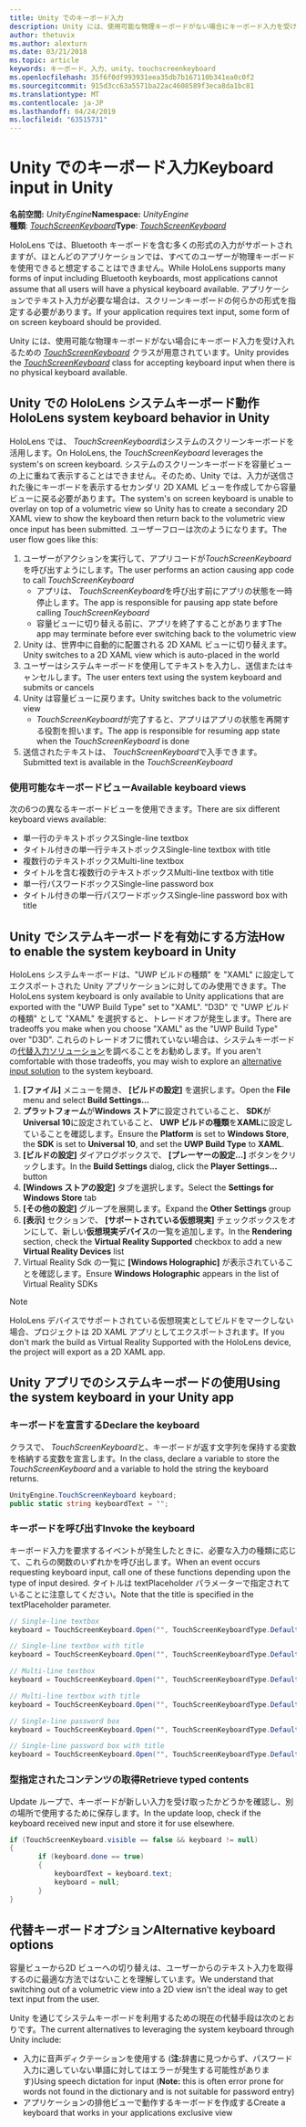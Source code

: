 ```yaml
---
title: Unity でのキーボード入力
description: Unity には、使用可能な物理キーボードがない場合にキーボード入力を受け入れるための TouchScreenKeyboard クラスが用意されています。
author: thetuvix
ms.author: alexturn
ms.date: 03/21/2018
ms.topic: article
keywords: キーボード、入力、unity、touchscreenkeyboard
ms.openlocfilehash: 35f6f0df993931eea35db7b167110b341ea0c0f2
ms.sourcegitcommit: 915d3cc63a5571ba22ac4608589f3eca8da1bc81
ms.translationtype: MT
ms.contentlocale: ja-JP
ms.lasthandoff: 04/24/2019
ms.locfileid: "63515731"
---
```

# <a name="keyboard-input-in-unity"></a><span data-ttu-id="65884-104">Unity でのキーボード入力</span><span class="sxs-lookup"><span data-stu-id="65884-104">Keyboard input in Unity</span></span>

<span data-ttu-id="65884-105">**名前空間:**  *UnityEngine*</span><span class="sxs-lookup"><span data-stu-id="65884-105">**Namespace:** *UnityEngine*</span></span><br>
 <span data-ttu-id="65884-106">**種類**: *[TouchScreenKeyboard](http://docs.unity3d.com/ScriptReference/TouchScreenKeyboard.html)*</span><span class="sxs-lookup"><span data-stu-id="65884-106">**Type**: *[TouchScreenKeyboard](http://docs.unity3d.com/ScriptReference/TouchScreenKeyboard.html)*</span></span>

<span data-ttu-id="65884-107">HoloLens では、Bluetooth キーボードを含む多くの形式の入力がサポートされますが、ほとんどのアプリケーションでは、すべてのユーザーが物理キーボードを使用できると想定することはできません。</span><span class="sxs-lookup"><span data-stu-id="65884-107">While HoloLens supports many forms of input including Bluetooth keyboards, most applications cannot assume that all users will have a physical keyboard available.</span></span> <span data-ttu-id="65884-108">アプリケーションでテキスト入力が必要な場合は、スクリーンキーボードの何らかの形式を指定する必要があります。</span><span class="sxs-lookup"><span data-stu-id="65884-108">If your application requires text input, some form of on screen keyboard should be provided.</span></span>

<span data-ttu-id="65884-109">Unity には、使用可能な物理キーボードがない場合にキーボード入力を受け入れるための *[TouchScreenKeyboard](http://docs.unity3d.com/ScriptReference/TouchScreenKeyboard.html)* クラスが用意されています。</span><span class="sxs-lookup"><span data-stu-id="65884-109">Unity provides the *[TouchScreenKeyboard](http://docs.unity3d.com/ScriptReference/TouchScreenKeyboard.html)* class for accepting keyboard input when there is no physical keyboard available.</span></span>

## <a name="hololens-system-keyboard-behavior-in-unity"></a><span data-ttu-id="65884-110">Unity での HoloLens システムキーボード動作</span><span class="sxs-lookup"><span data-stu-id="65884-110">HoloLens system keyboard behavior in Unity</span></span>

<span data-ttu-id="65884-111">HoloLens では、 *TouchScreenKeyboard*はシステムのスクリーンキーボードを活用します。</span><span class="sxs-lookup"><span data-stu-id="65884-111">On HoloLens, the *TouchScreenKeyboard* leverages the system's on screen keyboard.</span></span> <span data-ttu-id="65884-112">システムのスクリーンキーボードを容量ビューの上に重ねて表示することはできません。そのため、Unity では、入力が送信された後にキーボードを表示するセカンダリ 2D XAML ビューを作成してから容量ビューに戻る必要があります。</span><span class="sxs-lookup"><span data-stu-id="65884-112">The system's on screen keyboard is unable to overlay on top of a volumetric view so Unity has to create a secondary 2D XAML view to show the keyboard then return back to the volumetric view once input has been submitted.</span></span> <span data-ttu-id="65884-113">ユーザーフローは次のようになります。</span><span class="sxs-lookup"><span data-stu-id="65884-113">The user flow goes like this:</span></span>
1. <span data-ttu-id="65884-114">ユーザーがアクションを実行して、アプリコードが*TouchScreenKeyboard*を呼び出すようにします。</span><span class="sxs-lookup"><span data-stu-id="65884-114">The user performs an action causing app code to call *TouchScreenKeyboard*</span></span>
    * <span data-ttu-id="65884-115">アプリは、 *TouchScreenKeyboard*を呼び出す前にアプリの状態を一時停止します。</span><span class="sxs-lookup"><span data-stu-id="65884-115">The app is responsible for pausing app state before calling *TouchScreenKeyboard*</span></span>
    * <span data-ttu-id="65884-116">容量ビューに切り替える前に、アプリを終了することがあります</span><span class="sxs-lookup"><span data-stu-id="65884-116">The app may terminate before ever switching back to the volumetric view</span></span>
2. <span data-ttu-id="65884-117">Unity は、世界中に自動的に配置される 2D XAML ビューに切り替えます。</span><span class="sxs-lookup"><span data-stu-id="65884-117">Unity switches to a 2D XAML view which is auto-placed in the world</span></span>
3. <span data-ttu-id="65884-118">ユーザーはシステムキーボードを使用してテキストを入力し、送信またはキャンセルします。</span><span class="sxs-lookup"><span data-stu-id="65884-118">The user enters text using the system keyboard and submits or cancels</span></span>
4. <span data-ttu-id="65884-119">Unity は容量ビューに戻ります。</span><span class="sxs-lookup"><span data-stu-id="65884-119">Unity switches back to the volumetric view</span></span>
    * <span data-ttu-id="65884-120">*TouchScreenKeyboard*が完了すると、アプリはアプリの状態を再開する役割を担います。</span><span class="sxs-lookup"><span data-stu-id="65884-120">The app is responsible for resuming app state when the *TouchScreenKeyboard* is done</span></span>
5. <span data-ttu-id="65884-121">送信されたテキストは、 *TouchScreenKeyboard*で入手できます。</span><span class="sxs-lookup"><span data-stu-id="65884-121">Submitted text is available in the *TouchScreenKeyboard*</span></span>

### <a name="available-keyboard-views"></a><span data-ttu-id="65884-122">使用可能なキーボードビュー</span><span class="sxs-lookup"><span data-stu-id="65884-122">Available keyboard views</span></span>

<span data-ttu-id="65884-123">次の6つの異なるキーボードビューを使用できます。</span><span class="sxs-lookup"><span data-stu-id="65884-123">There are six different keyboard views available:</span></span>
* <span data-ttu-id="65884-124">単一行のテキストボックス</span><span class="sxs-lookup"><span data-stu-id="65884-124">Single-line textbox</span></span>
* <span data-ttu-id="65884-125">タイトル付きの単一行テキストボックス</span><span class="sxs-lookup"><span data-stu-id="65884-125">Single-line textbox with title</span></span>
* <span data-ttu-id="65884-126">複数行のテキストボックス</span><span class="sxs-lookup"><span data-stu-id="65884-126">Multi-line textbox</span></span>
* <span data-ttu-id="65884-127">タイトルを含む複数行のテキストボックス</span><span class="sxs-lookup"><span data-stu-id="65884-127">Multi-line textbox with title</span></span>
* <span data-ttu-id="65884-128">単一行パスワードボックス</span><span class="sxs-lookup"><span data-stu-id="65884-128">Single-line password box</span></span>
* <span data-ttu-id="65884-129">タイトル付きの単一行パスワードボックス</span><span class="sxs-lookup"><span data-stu-id="65884-129">Single-line password box with title</span></span>

## <a name="how-to-enable-the-system-keyboard-in-unity"></a><span data-ttu-id="65884-130">Unity でシステムキーボードを有効にする方法</span><span class="sxs-lookup"><span data-stu-id="65884-130">How to enable the system keyboard in Unity</span></span>

<span data-ttu-id="65884-131">HoloLens システムキーボードは、"UWP ビルドの種類" を "XAML" に設定してエクスポートされた Unity アプリケーションに対してのみ使用できます。</span><span class="sxs-lookup"><span data-stu-id="65884-131">The HoloLens system keyboard is only available to Unity applications that are exported with the "UWP Build Type" set to "XAML".</span></span> <span data-ttu-id="65884-132">"D3D" で "UWP ビルドの種類" として "XAML" を選択すると、トレードオフが発生します。</span><span class="sxs-lookup"><span data-stu-id="65884-132">There are tradeoffs you make when you choose "XAML" as the "UWP Build Type" over "D3D".</span></span> <span data-ttu-id="65884-133">これらのトレードオフに慣れていない場合は、システムキーボードの[代替入力ソリューション](#alternative-keyboard-options)を調べることをお勧めします。</span><span class="sxs-lookup"><span data-stu-id="65884-133">If you aren't comfortable with those tradeoffs, you may wish to explore an [alternative input solution](#alternative-keyboard-options) to the system keyboard.</span></span>
1. <span data-ttu-id="65884-134">**[ファイル]** メニューを開き、 **[ビルドの設定]** を選択します。</span><span class="sxs-lookup"><span data-stu-id="65884-134">Open the **File** menu and select **Build Settings...**</span></span>
2. <span data-ttu-id="65884-135">**プラットフォーム**が**Windows ストア**に設定されていること、 **SDK**が**Universal 10**に設定されていること、 **UWP ビルドの種類**を**XAML**に設定していることを確認します。</span><span class="sxs-lookup"><span data-stu-id="65884-135">Ensure the **Platform** is set to **Windows Store**, the **SDK** is set to **Universal 10**, and set the **UWP Build Type** to **XAML**.</span></span>
3. <span data-ttu-id="65884-136">**[ビルドの設定]** ダイアログボックスで、 **[プレーヤーの設定...]** ボタンをクリックします。</span><span class="sxs-lookup"><span data-stu-id="65884-136">In the **Build Settings** dialog, click the **Player Settings...** button</span></span>
4. <span data-ttu-id="65884-137">**[Windows ストアの設定]** タブを選択します。</span><span class="sxs-lookup"><span data-stu-id="65884-137">Select the **Settings for Windows Store** tab</span></span>
5. <span data-ttu-id="65884-138">**[その他の設定]** グループを展開します。</span><span class="sxs-lookup"><span data-stu-id="65884-138">Expand the **Other Settings** group</span></span>
6. <span data-ttu-id="65884-139">**[表示]** セクションで、 **[サポートされている仮想現実]** チェックボックスをオンにして、新しい**仮想現実デバイス**の一覧を追加します。</span><span class="sxs-lookup"><span data-stu-id="65884-139">In the **Rendering** section, check the **Virtual Reality Supported** checkbox to add a new **Virtual Reality Devices** list</span></span>
7. <span data-ttu-id="65884-140">Virtual Reality Sdk の一覧に **[Windows Holographic]** が表示されていることを確認します。</span><span class="sxs-lookup"><span data-stu-id="65884-140">Ensure **Windows Holographic** appears in the list of Virtual Reality SDKs</span></span>

>[!NOTE]
><span data-ttu-id="65884-141">HoloLens デバイスでサポートされている仮想現実としてビルドをマークしない場合、プロジェクトは 2D XAML アプリとしてエクスポートされます。</span><span class="sxs-lookup"><span data-stu-id="65884-141">If you don't mark the build as Virtual Reality Supported with the HoloLens device, the project will export as a 2D XAML app.</span></span>

## <a name="using-the-system-keyboard-in-your-unity-app"></a><span data-ttu-id="65884-142">Unity アプリでのシステムキーボードの使用</span><span class="sxs-lookup"><span data-stu-id="65884-142">Using the system keyboard in your Unity app</span></span>

### <a name="declare-the-keyboard"></a><span data-ttu-id="65884-143">キーボードを宣言する</span><span class="sxs-lookup"><span data-stu-id="65884-143">Declare the keyboard</span></span>

<span data-ttu-id="65884-144">クラスで、 *TouchScreenKeyboard*と、キーボードが返す文字列を保持する変数を格納する変数を宣言します。</span><span class="sxs-lookup"><span data-stu-id="65884-144">In the class, declare a variable to store the *TouchScreenKeyboard* and a variable to hold the string the keyboard returns.</span></span>

```cs
UnityEngine.TouchScreenKeyboard keyboard;
public static string keyboardText = "";
```

### <a name="invoke-the-keyboard"></a><span data-ttu-id="65884-145">キーボードを呼び出す</span><span class="sxs-lookup"><span data-stu-id="65884-145">Invoke the keyboard</span></span>

<span data-ttu-id="65884-146">キーボード入力を要求するイベントが発生したときに、必要な入力の種類に応じて、これらの関数のいずれかを呼び出します。</span><span class="sxs-lookup"><span data-stu-id="65884-146">When an event occurs requesting keyboard input, call one of these functions depending upon the type of input desired.</span></span> <span data-ttu-id="65884-147">タイトルは textPlaceholder パラメーターで指定されていることに注意してください。</span><span class="sxs-lookup"><span data-stu-id="65884-147">Note that the title is specified in the textPlaceholder parameter.</span></span>

```cs
// Single-line textbox
keyboard = TouchScreenKeyboard.Open("", TouchScreenKeyboardType.Default, false, false, false, false);

// Single-line textbox with title
keyboard = TouchScreenKeyboard.Open("", TouchScreenKeyboardType.Default, false, false, false, false, "Single-line title");

// Multi-line textbox
keyboard = TouchScreenKeyboard.Open("", TouchScreenKeyboardType.Default, false, true, false, false);

// Multi-line textbox with title
keyboard = TouchScreenKeyboard.Open("", TouchScreenKeyboardType.Default, false, true, false, false, "Multi-line Title");

// Single-line password box
keyboard = TouchScreenKeyboard.Open("", TouchScreenKeyboardType.Default, false, false, true, false);

// Single-line password box with title
keyboard = TouchScreenKeyboard.Open("", TouchScreenKeyboardType.Default, false, false, true, false, "Secure Single-line Title");
```

### <a name="retrieve-typed-contents"></a><span data-ttu-id="65884-148">型指定されたコンテンツの取得</span><span class="sxs-lookup"><span data-stu-id="65884-148">Retrieve typed contents</span></span>

<span data-ttu-id="65884-149">Update ループで、キーボードが新しい入力を受け取ったかどうかを確認し、別の場所で使用するために保存します。</span><span class="sxs-lookup"><span data-stu-id="65884-149">In the update loop, check if the keyboard received new input and store it for use elsewhere.</span></span>

```cs
if (TouchScreenKeyboard.visible == false && keyboard != null)
{
       if (keyboard.done == true)
       {
           keyboardText = keyboard.text;
           keyboard = null;
       }
}
```

## <a name="alternative-keyboard-options"></a><span data-ttu-id="65884-150">代替キーボードオプション</span><span class="sxs-lookup"><span data-stu-id="65884-150">Alternative keyboard options</span></span>

<span data-ttu-id="65884-151">容量ビューから2D ビューへの切り替えは、ユーザーからのテキスト入力を取得するのに最適な方法ではないことを理解しています。</span><span class="sxs-lookup"><span data-stu-id="65884-151">We understand that switching out of a volumetric view into a 2D view isn't the ideal way to get text input from the user.</span></span>

<span data-ttu-id="65884-152">Unity を通じてシステムキーボードを利用するための現在の代替手段は次のとおりです。</span><span class="sxs-lookup"><span data-stu-id="65884-152">The current alternatives to leveraging the system keyboard through Unity include:</span></span>
* <span data-ttu-id="65884-153">入力に音声ディクテーションを使用する (<b>注:</b>辞書に見つからず、パスワード入力に適していない単語に対してはエラーが発生する可能性があります)</span><span class="sxs-lookup"><span data-stu-id="65884-153">Using speech dictation for input (<b>Note:</b> this is often error prone for words not found in the dictionary and is not suitable for password entry)</span></span>
* <span data-ttu-id="65884-154">アプリケーションの排他ビューで動作するキーボードを作成する</span><span class="sxs-lookup"><span data-stu-id="65884-154">Create a keyboard that works in your applications exclusive view</span></span>

